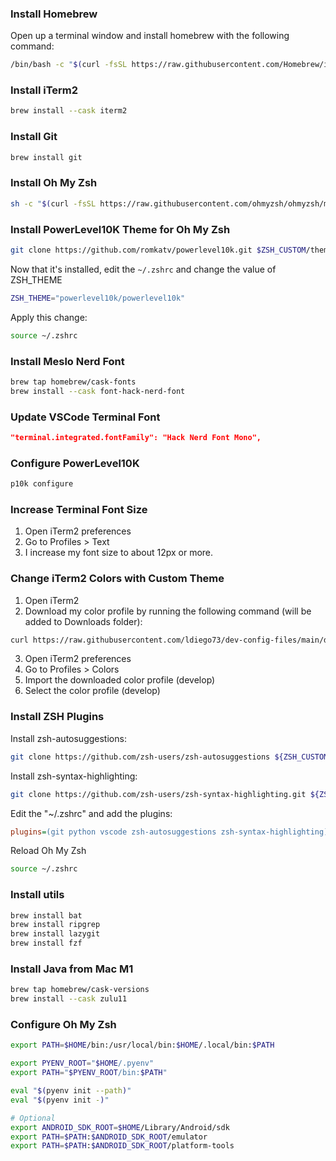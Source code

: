 ### Install Homebrew

Open up a terminal window and install homebrew with the following command:

```bash
/bin/bash -c "$(curl -fsSL https://raw.githubusercontent.com/Homebrew/install/HEAD/install.sh)"
```

### Install iTerm2

```bash
brew install --cask iterm2
```

### Install Git

```bash
brew install git
```

### Install Oh My Zsh

```bash
sh -c "$(curl -fsSL https://raw.githubusercontent.com/ohmyzsh/ohmyzsh/master/tools/install.sh)"
```

### Install PowerLevel10K Theme for Oh My Zsh

```bash
git clone https://github.com/romkatv/powerlevel10k.git $ZSH_CUSTOM/themes/powerlevel10k
```

Now that it's installed, edit the `~/.zshrc` and change the value of ZSH_THEME

```bash
ZSH_THEME="powerlevel10k/powerlevel10k"
```

Apply this change:

```bash
source ~/.zshrc
```

### Install Meslo Nerd Font

```bash
brew tap homebrew/cask-fonts
brew install --cask font-hack-nerd-font
```

### Update VSCode Terminal Font

```json
"terminal.integrated.fontFamily": "Hack Nerd Font Mono",
```

### Configure PowerLevel10K

```bash
p10k configure
```

### Increase Terminal Font Size

1. Open iTerm2 preferences
2. Go to Profiles > Text
3. I increase my font size to about 12px or more.

### Change iTerm2 Colors with Custom Theme

1. Open iTerm2
2. Download my color profile by running the following command (will be added to Downloads folder):

```bash
curl https://raw.githubusercontent.com/ldiego73/dev-config-files/main/develop.itermcolors --output ~/Downloads/develop.itermcolors
```

3. Open iTerm2 preferences
4. Go to Profiles > Colors
5. Import the downloaded color profile (develop)
6. Select the color profile (develop)

### Install ZSH Plugins

Install zsh-autosuggestions:

```bash
git clone https://github.com/zsh-users/zsh-autosuggestions ${ZSH_CUSTOM:-~/.oh-my-zsh/custom}/plugins/zsh-autosuggestions
```

Install zsh-syntax-highlighting:

```bash
git clone https://github.com/zsh-users/zsh-syntax-highlighting.git ${ZSH_CUSTOM:-~/.oh-my-zsh/custom}/plugins/zsh-syntax-highlighting
```

Edit the "~/.zshrc" and add the plugins:

```ini
plugins=(git python vscode zsh-autosuggestions zsh-syntax-highlighting)
```

Reload Oh My Zsh

```bash
source ~/.zshrc
```

### Install utils

```bash
brew install bat
brew install ripgrep
brew install lazygit
brew install fzf
```

### Install Java from Mac M1

```bash
brew tap homebrew/cask-versions
brew install --cask zulu11
```

### Configure Oh My Zsh

```bash
export PATH=$HOME/bin:/usr/local/bin:$HOME/.local/bin:$PATH

export PYENV_ROOT="$HOME/.pyenv"
export PATH="$PYENV_ROOT/bin:$PATH"

eval "$(pyenv init --path)"
eval "$(pyenv init -)"

# Optional
export ANDROID_SDK_ROOT=$HOME/Library/Android/sdk
export PATH=$PATH:$ANDROID_SDK_ROOT/emulator
export PATH=$PATH:$ANDROID_SDK_ROOT/platform-tools
```
